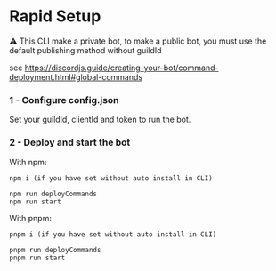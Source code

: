 # Rapid Setup

⚠️ This CLI make a private bot, to make a public bot, you must use the default publishing method without guildId

see https://discordjs.guide/creating-your-bot/command-deployment.html#global-commands

### 1 - Configure config.json

Set your guildId, clientId and token to run the bot.

### 2 - Deploy and start the bot

With npm:

```
npm i (if you have set without auto install in CLI)
```

```
npm run deployCommands
npm run start
```

With pnpm:

```
pnpm i (if you have set without auto install in CLI)
```

```
pnpm run deployCommands
pnpm run start
```
